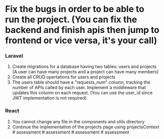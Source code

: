 # Fix the bugs in order to be able to run the project. (You can fix the backend and finish apis then jump to frontend or vice versa, it's your call)

### Laravel

1. Create migrations for a database having two tables: users and projects (A user can have many projects and a project can have many members)
2. Create all CRUD opertations for users and projects
3. The users table should have a "requests_num" column, tracking the number of APIs called by each user. Implement a middleware that updates this column on each request. (You can use the user_id since JWT implementation is not required)

### React

1. You cannot change any file in the components and utils directory
2. Continue the implementation of the projects page using projectsContext
#   a s s e s s m e n t  
 #   a s s e s s m e n t  
 #   a s s e s s m e n t  
 #   a s s e s s m e n t  
 